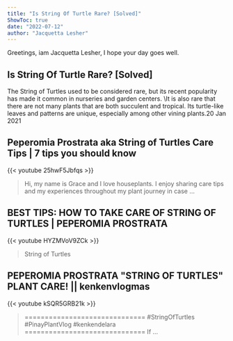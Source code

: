 ```yaml
---
title: "Is String Of Turtle Rare? [Solved]"
ShowToc: true 
date: "2022-07-12"
author: "Jacquetta Lesher" 
---
```


Greetings, iam Jacquetta Lesher, I hope your day goes well.
## Is String Of Turtle Rare? [Solved]
 The String of Turtles used to be considered rare, but its recent popularity has made it common in nurseries and garden centers. \It is also rare that there are not many plants that are both succulent and tropical. Its turtle-like leaves and patterns are unique, especially among other vining plants.20 Jan 2021

## Peperomia Prostrata aka String of Turtles Care Tips | 7 tips you should know
{{< youtube 25hwF5Jbfqs >}}
>Hi, my name is Grace and I love houseplants. I enjoy sharing care tips and my experiences throughout my plant journey in case ...

## BEST TIPS: HOW TO TAKE CARE OF STRING OF TURTLES | PEPEROMIA PROSTRATA
{{< youtube HYZMVoV9ZCk >}}
>String of Turtles

## PEPEROMIA PROSTRATA "STRING OF TURTLES" PLANT CARE! || kenkenvlogmas
{{< youtube kSQR5GRB21k >}}
>============================== #StringOfTurtles #PinayPlantVlog #kenkendelara ============================== If ...

